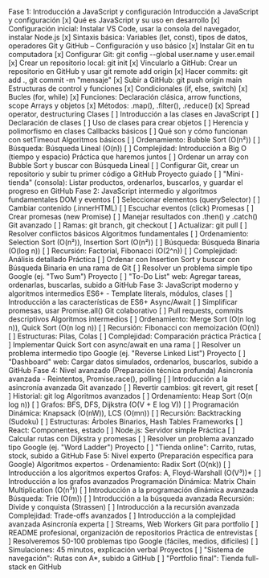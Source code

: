 Fase 1: Introducción a JavaScript y configuración
Introducción a JavaScript y configuración
[x] Qué es JavaScript y su uso en desarrollo
[x] Configuración inicial: Instalar VS Code, usar la consola del navegador, instalar Node.js
[x] Sintaxis básica: Variables (let, const), tipos de datos, operadores
Git y GitHub – Configuración y uso básico
[x] Instalar Git en tu computadora
[x] Configurar Git: git config --global user.name y user.email
[x] Crear un repositorio local: git init
[x] Vincularlo a GitHub: Crear un repositorio en GitHub y usar git remote add origin
[x] Hacer commits: git add ., git commit -m "mensaje"
[x] Subir a GitHub: git push origin main
Estructuras de control y funciones
[x] Condicionales (if, else, switch)
[x] Bucles (for, while)
[x] Funciones: Declaración clásica, arrow functions, scope
Arrays y objetos
[x] Métodos: .map(), .filter(), .reduce()
[x] Spread operator, destructuring
Clases
[ ] Introducción a las clases en JavaScript
[ ] Declaración de clases
[ ] Uso de clases para crear objetos
[ ] Herencia y polimorfismo en clases
Callbacks básicos
[ ] Qué son y cómo funcionan con setTimeout
Algoritmos básicos
[ ] Ordenamiento: Bubble Sort (O(n²))
[ ] Búsqueda: Búsqueda Lineal (O(n))
[ ] Complejidad: Introducción a Big O (tiempo y espacio)
Práctica que haremos juntos
[ ] Ordenar un array con Bubble Sort y buscar con Búsqueda Lineal
[ ] Configurar Git, crear un repositorio y subir tu primer código a GitHub
Proyecto guiado
[ ] "Mini-tienda" (consola): Listar productos, ordenarlos, buscarlos, y guardar el progreso en GitHub
Fase 2: JavaScript intermedio y algoritmos fundamentales
DOM y eventos
[ ] Seleccionar elementos (querySelector)
[ ] Cambiar contenido (.innerHTML)
[ ] Escuchar eventos (click)
Promesas
[ ] Crear promesas (new Promise)
[ ] Manejar resultados con .then() y .catch()
Git avanzado
[ ] Ramas: git branch, git checkout
[ ] Actualizar: git pull
[ ] Resolver conflictos básicos
Algoritmos fundamentales
[ ] Ordenamiento: Selection Sort (O(n²)), Insertion Sort (O(n²))
[ ] Búsqueda: Búsqueda Binaria (O(log n))
[ ] Recursión: Factorial, Fibonacci (O(2^n))
[ ] Complejidad: Análisis detallado
Práctica
[ ] Ordenar con Insertion Sort y buscar con Búsqueda Binaria en una rama de Git
[ ] Resolver un problema simple tipo Google (ej. "Two Sum")
Proyecto
[ ] "To-Do List" web: Agregar tareas, ordenarlas, buscarlas, subido a GitHub
Fase 3: JavaScript moderno y algoritmos intermedios
ES6+ - Template literals, módulos, clases
[ ] Introducción a las características de ES6+
Async/Await
[ ] Simplificar promesas, usar Promise.all()
Git colaborativo
[ ] Pull requests, commits descriptivos
Algoritmos intermedios
[ ] Ordenamiento: Merge Sort (O(n log n)), Quick Sort (O(n log n))
[ ] Recursión: Fibonacci con memoización (O(n))
[ ] Estructuras: Pilas, Colas
[ ] Complejidad: Comparación práctica
Práctica
[ ] Implementar Quick Sort con async/await en una rama
[ ] Resolver un problema intermedio tipo Google (ej. "Reverse Linked List")
Proyecto
[ ] "Dashboard" web: Cargar datos simulados, ordenarlos, buscarlos, subido a GitHub
Fase 4: Nivel avanzado (Preparación técnica profunda)
Asincronía avanzada - Reintentos, Promise.race(), polling
[ ] Introducción a la asincronía avanzada
Git avanzado
[ ] Revertir cambios: git revert, git reset
[ ] Historial: git log
Algoritmos avanzados
[ ] Ordenamiento: Heap Sort (O(n log n))
[ ] Grafos: BFS, DFS, Dijkstra (O(V + E log V))
[ ] Programación Dinámica: Knapsack (O(nW)), LCS (O(mn))
[ ] Recursión: Backtracking (Sudoku)
[ ] Estructuras: Árboles Binarios, Hash Tables
Frameworks
[ ] React: Componentes, estado
[ ] Node.js: Servidor simple
Práctica
[ ] Calcular rutas con Dijkstra y promesas
[ ] Resolver un problema avanzado tipo Google (ej. "Word Ladder")
Proyecto
[ ] "Tienda online": Carrito, rutas, stock, subido a GitHub
Fase 5: Nivel experto (Preparación específica para Google)
Algoritmos expertos - Ordenamiento: Radix Sort (O(nk))
[ ] Introducción a los algoritmos expertos
Grafos: A, Floyd-Warshall (O(V³))*
[ ] Introducción a los grafos avanzados
Programación Dinámica: Matrix Chain Multiplication (O(n³))
[ ] Introducción a la programación dinámica avanzada
Búsqueda: Trie (O(m))
[ ] Introducción a la búsqueda avanzada
Recursión: Divide y conquista (Strassen)
[ ] Introducción a la recursión avanzada
Complejidad: Trade-offs avanzados
[ ] Introducción a la complejidad avanzada
Asincronía experta
[ ] Streams, Web Workers
Git para portfolio
[ ] README profesional, organización de repositorios
Práctica de entrevistas
[ ] Resolveremos 50-100 problemas tipo Google (fáciles, medios, difíciles)
[ ] Simulaciones: 45 minutos, explicación verbal
Proyectos
[ ] "Sistema de navegación": Rutas con A*, subido a GitHub
[ ] "Portfolio final": Tienda full-stack en GitHub
